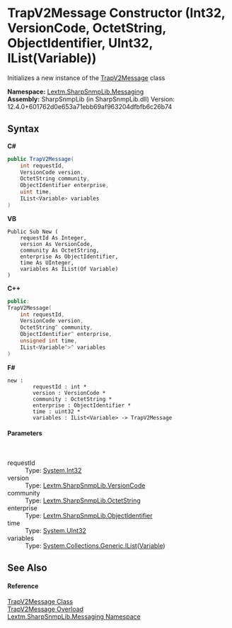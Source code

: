 # TrapV2Message Constructor (Int32, VersionCode, OctetString, ObjectIdentifier, UInt32, IList(Variable))
 

Initializes a new instance of the <a href="T_Lextm_SharpSnmpLib_Messaging_TrapV2Message">TrapV2Message</a> class

**Namespace:**&nbsp;<a href="N_Lextm_SharpSnmpLib_Messaging">Lextm.SharpSnmpLib.Messaging</a><br />**Assembly:**&nbsp;SharpSnmpLib (in SharpSnmpLib.dll) Version: 12.4.0+601762d0e653a71ebb69af963204dfbfb6c26b74

## Syntax

**C#**<br />
``` C#
public TrapV2Message(
	int requestId,
	VersionCode version,
	OctetString community,
	ObjectIdentifier enterprise,
	uint time,
	IList<Variable> variables
)
```

**VB**<br />
``` VB
Public Sub New ( 
	requestId As Integer,
	version As VersionCode,
	community As OctetString,
	enterprise As ObjectIdentifier,
	time As UInteger,
	variables As IList(Of Variable)
)
```

**C++**<br />
``` C++
public:
TrapV2Message(
	int requestId, 
	VersionCode version, 
	OctetString^ community, 
	ObjectIdentifier^ enterprise, 
	unsigned int time, 
	IList<Variable^>^ variables
)
```

**F#**<br />
``` F#
new : 
        requestId : int * 
        version : VersionCode * 
        community : OctetString * 
        enterprise : ObjectIdentifier * 
        time : uint32 * 
        variables : IList<Variable> -> TrapV2Message
```


#### Parameters
&nbsp;<dl><dt>requestId</dt><dd>Type: <a href="https://docs.microsoft.com/dotnet/api/system.int32" target="_blank" rel="noopener noreferrer">System.Int32</a><br /></dd><dt>version</dt><dd>Type: <a href="T_Lextm_SharpSnmpLib_VersionCode">Lextm.SharpSnmpLib.VersionCode</a><br /></dd><dt>community</dt><dd>Type: <a href="T_Lextm_SharpSnmpLib_OctetString">Lextm.SharpSnmpLib.OctetString</a><br /></dd><dt>enterprise</dt><dd>Type: <a href="T_Lextm_SharpSnmpLib_ObjectIdentifier">Lextm.SharpSnmpLib.ObjectIdentifier</a><br /></dd><dt>time</dt><dd>Type: <a href="https://docs.microsoft.com/dotnet/api/system.uint32" target="_blank" rel="noopener noreferrer">System.UInt32</a><br /></dd><dt>variables</dt><dd>Type: <a href="https://docs.microsoft.com/dotnet/api/system.collections.generic.ilist-1" target="_blank" rel="noopener noreferrer">System.Collections.Generic.IList</a>(<a href="T_Lextm_SharpSnmpLib_Variable">Variable</a>)<br /></dd></dl>

## See Also


#### Reference
<a href="T_Lextm_SharpSnmpLib_Messaging_TrapV2Message">TrapV2Message Class</a><br /><a href="Overload_Lextm_SharpSnmpLib_Messaging_TrapV2Message__ctor">TrapV2Message Overload</a><br /><a href="N_Lextm_SharpSnmpLib_Messaging">Lextm.SharpSnmpLib.Messaging Namespace</a><br />
